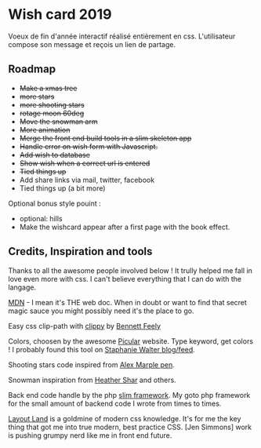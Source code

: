 # Wish card 2019
Voeux de fin d'année interactif réalisé entièrement en css. L'utilisateur compose son message et reçois un lien de partage.

## Roadmap
- ~~Make a xmas tree~~
- ~~more stars~~
- ~~more shooting stars~~
- ~~rotage moon 60deg~~
- ~~Move the snowman arm~~
- ~~More animation~~
- ~~Merge the front end build tools in a slim skeleton app~~
- ~~Handle error on wish form with Javascript.~~
- ~~Add wish to database~~
- ~~Show wish when a correct url is entered~~
- ~~Tied things up~~
- Add share links via mail, twitter, facebook
- Tied things up (a bit more)

Optional bonus style pouint :
- optional: hills
- Make the wishcard appear after a first page with the book effect.

## Credits, Inspiration and tools

Thanks to all the awesome people involved below ! It trully helped me fall in love even more with css. I can't believe everything that I can do with the langage.

[MDN](https://developer.mozilla.org) - I mean it's THE web doc. When in doubt or want to find that secret magic sauce you might possibly need it's the place to go.

Easy css clip-path with [clippy](https://bennettfeely.com/clippy/) by [Bennett Feely](https://bennettfeely.com/)

Colors, choosen by the awesome [Picular](https://picular.co/) website. Type keyword, get colors ! I probably found this tool on [Staphanie Walter blog/feed](https://stephaniewalter.design/).

Shooting stars code inspired from [Alex Marple pen](https://codepen.io/alexmarple/pen/moBuj).

Snowman inspiration from [Heather Shar](https://codepen.io/heatheraislinn/pen/maRzbN) and others.

Back end code handle by the php [slim framework](https://www.slimframework.com). My goto php framework for the small amount of backend code I wrote from times to times.

[Layout Land](https://www.youtube.com/channel/UC7TizprGknbDalbHplROtag/videos) is a goldmine of modern css knowledge. It's for me the key thing that got me into true modern, best practice CSS. [Jen Simmons] work is pushing grumpy nerd like me in front end future.
